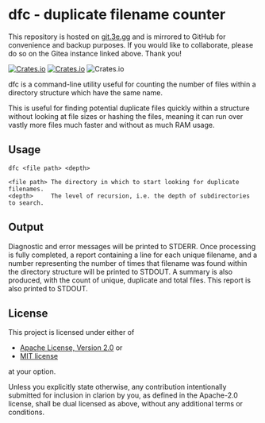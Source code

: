 # dfc - duplicate filename counter

This repository is hosted on [git.3e.gg](https://git.3e.gg/acampbell/dfc)
and is mirrored to GitHub for convenience and backup purposes. If you would
like to collaborate, please do so on the Gitea instance linked above. Thank you!

[![Crates.io](https://img.shields.io/crates/v/dfc?logo=rust&style=flat-square)](https://crates.io/crates/dfc)
[![Crates.io](https://img.shields.io/static/v1?label=github%20mirror&message=abc/dfc&color=blue&style=flat-square&logo=github)](https://github.com/abc/dfc)
![Crates.io](https://img.shields.io/crates/l/dfc?style=flat-square)

dfc is a command-line utility useful for counting the number of files 
within a directory structure which have the same name.

This is useful for finding potential duplicate files quickly within a 
structure without looking at file sizes or hashing the files, meaning 
it can run over vastly more files much faster and without as much RAM 
usage.

## Usage
```
dfc <file path> <depth>

<file path> The directory in which to start looking for duplicate filenames.
<depth>     The level of recursion, i.e. the depth of subdirectories to search.
```

## Output

Diagnostic and error messages will be printed to STDERR. Once processing
is fully completed, a report containing a line for each unique filename,
and a number representing the number of times that filename was found
within the directory structure will be printed to STDOUT. A summary is
also produced, with the count of unique, duplicate and total files.
This report is also printed to STDOUT.

## License

This project is licensed under either of

- <a href="LICENSE-APACHE">Apache License, Version 2.0</a> or
- <a href="LICENSE-MIT">MIT license</a>

at your option.

Unless you explicitly state otherwise, any contribution intentionally submitted
for inclusion in clarion by you, as defined in the Apache-2.0 license, shall be 
dual licensed as above, without any additional terms or conditions.
